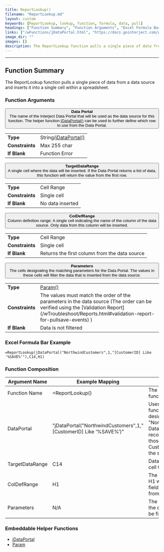 ```yaml
---
title: ReportLookup()
filename: "ReportLookup.md"
layout: custom
keywords: [ReportLookup, lookup, function, formula, data, pull]
headings: ["Function Summary", "Function Arguments", "Excel Formula Bar Example", "Function Composition", "Embeddable Helper Functions"]
links: ["/wFunctions/jDataPortal.html", "https://docs.gointerject.com/wFunctions/jDataPortal.html", "https://docs.gointerject.com/wFunctions/Param.html", "/wTroubleshoot/Reports.html#validation-report-for-pullsave-events", "/wFunctions/jDataPortal.html", "/wFunctions/jDataPortal.html", "/wFunctions/Param.html"]
image_dir: ""
images: []
description: The ReportLookup function pulls a single piece of data from a data source and inserts it into a single cell within a spreadsheet.
---
```

* * *

##  Function Summary

The ReportLookup function pulls a single piece of data from a data source and inserts it into a single cell within a spreadsheet. 

###  Function Arguments

<button class="collapsible-parameter">**Data Portal**<br>The name of the Interject Data Portal that will be used as the data source for this function. The helper function [jDataPortal()](/wFunctions/jDataPortal.html) can be used to further define which row to use from the Data Portal.</button>
<div markdown="1" class="panel-parameter">
<table>
  <tbody>
    <tr>
		<td class="pph"><b>Type</b></td>
		<td>String/<a href="https://docs.gointerject.com/wFunctions/jDataPortal.html">jDataPortal()</a></td>
    </tr>
    <tr>
		<td class="pph"><b>Constraints</b></td>
		<td>Max 255 char</td>
    </tr>
    <tr>
		<td class="pph"><b>If Blank</b></td>
		<td>Function Error</td>
    </tr>
  </tbody>
</table>
</div>

<button class="collapsible-parameter">**TargetDataRange**<br>A single cell where the data will be inserted. If the Data Portal returns a list of data, this function will return the value from the first row.</button>
<div markdown="1" class="panel-parameter">
<table>
  <tbody>
    <tr>
		<td class="pph"><b>Type</b></td>
		<td>Cell Range</td>
    </tr>
    <tr>
		<td class="pph"><b>Constraints</b></td>
		<td>Single cell</td>
    </tr>
    <tr>
		<td class="pph"><b>If Blank</b></td>
		<td>No data inserted</td>
    </tr>
  </tbody>
</table>
</div>

<button class="collapsible-parameter">**ColDefRange**<br>Column definition range: A single cell indicating the name of the column of the data source. Only data from this column will be inserted.</button>
<div markdown="1" class="panel-parameter">
<table>
  <tbody>
    <tr>
		<td class="pph"><b>Type</b></td>
		<td>Cell Range</td>
    </tr>
    <tr>
		<td class="pph"><b>Constraints</b></td>
		<td>Single cell</td>
    </tr>
    <tr>
		<td class="pph"><b>If Blank</b></td>
		<td>Returns the first column from the data source</td>
    </tr>
  </tbody>
</table>
</div>

<button class="collapsible-parameter">**Parameters**<br>The cells designating the matching parameters for the Data Portal. The values in these cells will filter the data that is inserted from the data source.</button>
<div markdown="1" class="panel-parameter">
<table>
  <tbody>
    <tr>
		<td class="pph"><b>Type</b></td>
		<td><a href="https://docs.gointerject.com/wFunctions/Param.html">Param()</a></td>
    </tr>
    <tr>
		<td class="pph"><b>Constraints</b></td>
		<td>The values must match the order of the parameters in the data source (The order can be verified using the [Validation Report](/wTroubleshoot/Reports.html#validation-report-for-pullsave-events) )</td>
    </tr>
    <tr>
		<td class="pph"><b>If Blank</b></td>
		<td>Data is not filtered</td>
    </tr>
  </tbody>
</table>
</div>

###  Excel Formula Bar Example

```Excel
=ReportLookup(jDataPortal("NorthwindCustomers",1,"[CustomerID] Like '%SAVE%'"),C14,H1)
```

###  Function Composition

| Argument Name  |  Example Mapping  |  Explanation   |  
|------|------|------|
|  Function Name  |  =ReportLookup()  |  The name of this function.  |  
|  DataPortal  |  "jDataPortal("NorthwindCustomers",1,"[CustomerID] Like ‘%SAVE%’)"  |  Uses the helper function [jDataPortal()](/wFunctions/jDataPortal.html) designating the "NorthwindCustomers" Data Portal. Filters the records to include only those whose CustomerID contains the string "save".  |  
|  TargetDataRange  |  C14  |  Data will be inserted to cell C14.  |  
|  ColDefRange  |  H1  |  The column name in H1 will be the data field that is returned from the data source.  |  
|  Parameters  |  N/A  |  The data returned from the data source will not be filtered.  |  

###  Embeddable Helper Functions

* [jDataPortal](/wFunctions/jDataPortal.html)
* [Param](/wFunctions/Param.html)
